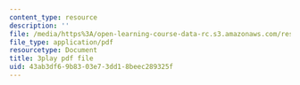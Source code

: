 ```yaml
---
content_type: resource
description: ''
file: /media/https%3A/open-learning-course-data-rc.s3.amazonaws.com/res-2-002-finite-element-procedures-for-solids-and-structures-spring-2010/43ab3df69b8303e73dd18beec289325f_ieV1yZ1l7-c.pdf
file_type: application/pdf
resourcetype: Document
title: 3play pdf file
uid: 43ab3df6-9b83-03e7-3dd1-8beec289325f
---
```

